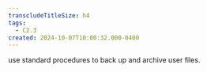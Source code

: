 ```yaml
---
transcludeTitleSize: h4
tags:
  - C2.3
created: 2024-10-07T10:00:32.000-0400
---
```

use standard procedures to back up and archive user files.